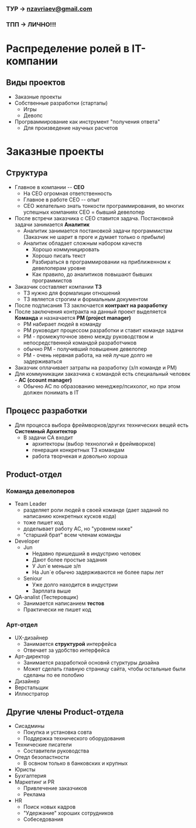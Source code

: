 ### ТУР -> nzavriaev@gmail.com
### ТПП -> ЛИЧНО!!!

# Распределение ролей в IT-компании
## Виды проектов
* Заказные проекты
* Собственные разработки (стартапы)
  * Игры
  * Девопс
* Прогрваммирование как инструмент "получения ответа"
  * Для произведение научных расчетов
  
# Заказные проекты
  ## Структура
* Главное в компании -- <b>CEO</b> 
  * На CEO огромная ответственность
  * Главное в работе CEO -- опыт
  * CEO желательно знать тонкости программирования, во многих успешных компаниях CEO = бывший девелопер
* После встречи заказчика с CEO ставится задача. Постановкой задачи занимается <b> Аналитик </b>
  * Аналитик занимается постановкой задачи программистам (Заказчик не шарит в проге и думает только о прибыли)
  * Аналитик обладает сложным набором качеств
    * Хорошо коммуницировать
    * Хорошо писать текст
    * Разбираться в программировании на приближенном к девелоперам уровне
    * Как правило, до аналитиков повышают бывших программистов
* Заказчик составляет компании <b>ТЗ</b>
  * ТЗ нужно для формалиции отношений
  * ТЗ является строгим и формальным документом
* После подписания ТЗ заключается <b>контракт на разработку</b>
* После заключения контракта на данный проект выделяется <b>Команда</b> и назначается <b>PM (project manager)</b>
  * PM набирает людей в команду
  * PM руководит процессом разработки и ставит команде задачи
  * PM - промежуточное звено между руководством и непосредственной командой разработчиков
  * обычно PM - получивший повышение девелопер
  * PM - очень нервная работа, на ней лучше долго не задерживаться
* Заказчик оплачивает затраты на разработку (з/п команде и PM)
* Для коммуникации заказчика с командой есть специальный человек - <b>AC (ccount manager)</b>
  * Обычно AC по образованию менеджер/психолог, но при этом должен понимать в IT
## Процесс разработки
* Для процесса выбора фреймворков/других технических вещей есть <b>Системный Архитектор</b>
  * В задачи СА входит
    * архитекторы (выбор технологий и фреймворков)
    * генерация конкретных ТЗ командам
    * работа творчекая и довольно хороша
## Product-отдел
### Команда девелоперов
  * Team Leader
    * разделяет роли людей в своей команде (дает заданий по написанию конкретных кусков кода) 
    * тоже пишет код
    * доделывает работу AC, но "уровнем ниже"
    * "старший брат" всем членам команды
  * Developer
    * Jun
      * Недавно пришедший в индустрию человек
      * Дают более простые задания
      * У Jun`е меньше з/п
      * На Jun`е обычно задерживаются не более пары лет
    * Seniour
      * Уже долго находится в индустрии
      * Зарплата выше
  * QA-analist (Тестеровщик)
    * Занимается написанием <b>тестов</b>
    * Практически не пишет код
### Арт-отдел
  * UX-дизайнер
    * Занимается <b>структурой</b> интерфейса
    * Отвечает за удобство интерфейса
  * Арт-директор
    * Занимается разработкой основнй стурктуры дизайна
    * Может сделать главную страницу сайта, чтобы остальные были сделаны по ее полобию
  * Дизайнер
  * Верстальщик
  * Иллюстратор
## Другие члены Product-отдела
  * Сисадмины
    * Покупка и установка совта
    * Поддержка технического оборудования
  * Технические писатели
    * Составители руководства
  * Отедл безопастности
    * В освном только в банковских и крупных
  * Юристы
  * Бухгалтерия
  * Маркетинг и PR
    * Привлечение заказчиков
    * Реклама
  * HR
    * Поиск новых кадров
    * "Удержание" хороших сотрудников
    * Собеседования